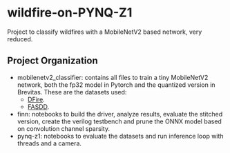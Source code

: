 # wildfire-on-PYNQ-Z1

Project to classify wildfires with a MobileNetV2 based network, very reduced.

## Project Organization

- mobilenetv2_classifier: contains all files to train a tiny MobileNetV2 network, both the fp32 model in Pytorch and the quantized version in Brevitas. These are the datasets used:
    - [DFire](https://github.com/gaiasd/DFireDataset).
    - [FASDD](https://github.com/OyamingO/FASDD).
- finn: notebooks to build the driver, analyze results, evaluate the stitched version, create the verilog testbench and prune the ONNX model based on convolution channel sparsity.
- pynq-z1: notebooks to evaluate the datasets and run inference loop with threads and a camera.

